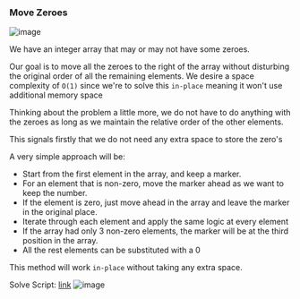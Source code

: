 <h3> Move Zeroes </h3>

![image](https://github.com/h4ckyou/h4ckyou.github.io/assets/127159644/c5220b25-cd32-4e48-9a63-bfe6227d2afe)

We have an integer array that may or may not have some zeroes. 

Our goal is to move all the zeroes to the right of the array without disturbing the original order of all the remaining elements. We desire a space complexity of `O(1)` since we're to solve this `in-place` meaning it won't use additional memory space

Thinking about the problem a little more, we do not have to do anything with the zeroes as long as we maintain the relative order of the other elements.

This signals firstly that we do not need any extra space to store the zero's

A very simple approach will be:
- Start from the first element in the array, and keep a marker.
- For an element that is non-zero, move the marker ahead as we want to keep the number.
- If the element is zero, just move ahead in the array and leave the marker in the original place.
- Iterate through each element and apply the same logic at every element
- If the array had only 3 non-zero elements, the marker will be at the third position in the array.
- All the rest elements can be substituted with a 0

This method will work `in-place` without taking any extra space.

Solve Script: [link]()
![image](https://github.com/h4ckyou/h4ckyou.github.io/assets/127159644/f3248bd1-eb8b-4634-874e-de3f45f2ae7d)
